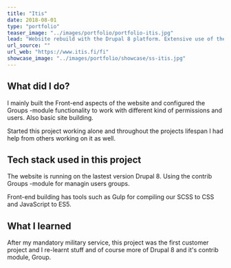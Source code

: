 ```yaml
---
title: "Itis"
date: 2018-08-01
type: "portfolio"
teaser_image: "../images/portfolio/portfolio-itis.jpg"
lead: "Website rebuild with the Drupal 8 platform. Extensive use of the Group contrib module."
url_source: ""
url_web: "https://www.itis.fi/fi"
showcase_image: "../images/portfolio/showcase/ss-itis.jpg"
---
```

## What did I do?

I mainly built the Front-end aspects of the website and configured the Groups -module functionality to work with different kind of permissions and users. Also basic site building.

Started this project working alone and throughout the projects lifespan I had help from others working on it as well.

## Tech stack used in this project

The website is running on the lastest version Drupal 8. Using the contrib Groups -module for managin users groups.

Front-end building has tools such as Gulp for compiling our SCSS to CSS and JavaScript to ES5.

## What I learned

After my mandatory military service, this project was the first customer project and I re-learnt stuff and of course more of Drupal 8 and it's contrib module, Group.